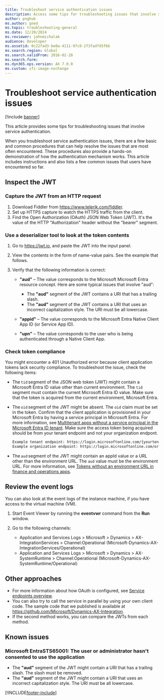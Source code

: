 ```yaml
---
title: Troubleshoot service authentication issues
description: Access some tips for troubleshooting issues that involve service authentication, including reviewing event logs.
author: pnghub
ms.author: gned
ms.topic: troubleshooting-general
ms.date: 12/20/2024
ms.reviewer: johnmichalak
audience: Developer
ms.assetid: 0c22fad3-be0a-4111-97c0-2f3fadfd5f6b
ms.search.region: Global
ms.search.validFrom: 2016-02-28
ms.search.form: 
ms.dyn365.ops.version: AX 7.0.0
ms.custom: sfi-image-nochange
---
```


# Troubleshoot service authentication issues

[!include [banner](../includes/banner.md)]

This article provides some tips for troubleshooting issues that involve service authentication.

When you troubleshoot service authentication issues, there are a few basic and common procedures that can help resolve the issues that are most often encountered. These procedures also provide a hands-on demonstration of how the authentication mechanism works. This article includes instructions and also lists a few common issues that users have encountered so far.

## Inspect the JWT
### Capture the JWT from an HTTP request

1. Download Fiddler from <https://www.telerik.com/fiddler>.
2. Set up HTTPS capture to watch the HTTPS traffic from the client.
3. Find the Open Authorization (OAuth) JSON Web Token (JWT). It's the value of the HTTP "Authorization" header without the "bearer" segment.

### Use a deserializer tool to look at the token contents

1. Go to <https://jwt.io>, and paste the JWT into the input panel.
2. View the contents in the form of name-value pairs. See the example that follows.
3. Verify that the following information is correct:

    - **"aud"** – The value corresponds to the Microsoft Microsoft Entra resource concept. Here are some typical issues that involve "aud":

        - The **"aud"** segment of the JWT contains a URI that has a trailing slash.
        - The **"aud"** segment of the JWT contains a URI that uses an incorrect capitalization style. The URI must be all lowercase.

    - **"appid"** – The value corresponds to the Microsoft Entra Native Client App ID (or Service App ID).
    - **"upn"** – The value corresponds to the user who is being authenticated through a Native Client App.


### Check token compliance

You might encounter a 401 Unauthorized error because client application tokens lack security compliance. To troubleshoot the issue, check the following items: 

- The `tid` segment of the JSON web token (JWT) might contain a Microsoft Entra ID value other than current environment. The `tid` segment must contain the current Microsoft Entra ID value. Make sure that the token is acquired from the current environment, Microsoft Entra.
- The `oid` segment of the JWT might be absent. The `oid` claim must be set in the token. Confirm that the client application is provisioned in your Microsoft Entra by having a service principal in Microsoft Entra. For more information, see [Multitenant apps without a service principal in the Microsoft Entra ID tenant](../../fin-ops/get-started/removed-deprecated-features-platform-updates.md#multitenant-apps-without-a-service-principal-in-the-microsoft-entra-id-tenant). Make sure the access token being acquired should be from your tenant endpoint and not your organization endpont.
 
  ``` txt
  Example tenant endpoint: https://login.microsoftonline.com/{yourtenant}
  Example organization endpoint: https://login.microsoftonline.com/organizations
  ``` 
- The `aud` segment of the JWT might contain an appId value or a URL other than the environment URL. The `aud` value must be the environment URL. For more information, see [Tokens without an environment URL in finance and operations apps](../../fin-ops/get-started/removed-deprecated-features-platform-updates.md#token-resource-or-audience-without-an-environment-url-in-finance-and-operations-apps).


## Review the event logs
You can also look at the event logs of the instance machine, if you have access to the virtual machine (VM).

1. Start Event Viewer by running the **eventvwr** command from the **Run** window.
2. Go to the following channels:

    - Application and Services Logs &gt; Microsoft &gt; Dynamics &gt; AX-IntegrationServices &gt; Channel:Operational (Microsoft-Dynamics-AX-IntegrationServices/Operational)
    - Application and Services Logs &gt; Microsoft &gt; Dynamics &gt; AX-SystemRuntime &gt; Channel:Operational (Microsoft-Dynamics-AX-SystemRuntime/Operational)

## Other approaches
- For more information about how OAuth is configured, see [Service endpoints overview](services-home-page.md).
- You can also try to call the service in parallel by using your own client code. The sample code that we published is available at <https://github.com/Microsoft/Dynamics-AX-Integration>.
- If the second method works, you can compare the JWTs from each method.

## Known issues
### Microsoft EntraSTS65001: The user or administrator hasn't consented to use the application

- The **"aud"** segment of the JWT might contain a URI that has a trailing slash. The slash must be removed.
- The **"aud"** segment of the JWT might contain a URI that uses an incorrect capitalization style. The URI must be all lowercase.


[!INCLUDE[footer-include](../../../includes/footer-banner.md)]
